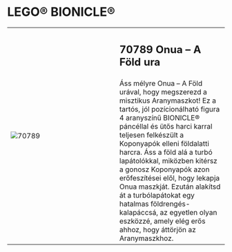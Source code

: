 # LEGO® BIONICLE®

<table width="100%">
<tr>
<td rowspan="2" width="50%"><img alt="70789" src="https://www.lego.com/cdn/product-assets/product.img.pri/70789_Prod.jpg"></td>
<td><h2>70789 Onua – A Föld ura</h2></td>
</tr>
<tr>
<td>Áss mélyre Onua – A Föld urával, hogy megszerezd a misztikus Aranymaszkot! Ez a tartós, jól pozícionálható figura 4 aranyszínű BIONICLE® páncéllal és ütős harci karral teljesen felkészült a Koponyapók elleni földalatti harcra. Áss a föld alá a turbó lapátolókkal, miközben kitérsz a gonosz Koponyapók azon erőfeszítései elől, hogy lekapja Onua maszkját. Ezután alakítsd át a turbólapátokat egy hatalmas földrengés-kalapáccsá, az egyetlen olyan eszközzé, amely elég erős ahhoz, hogy áttörjön az Aranymaszkhoz.</td>
</tr>
</table>